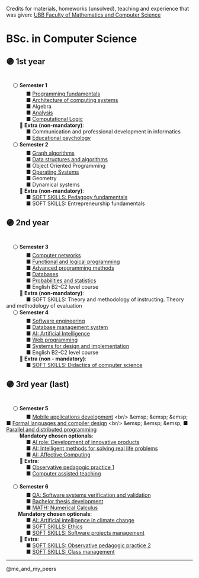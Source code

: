 Credits for materials, homeworks (unsolved), teaching and experience that was given: 
    [UBB Faculty of Mathematics and Computer Science](https://www.cs.ubbcluj.ro/en/)

# BSc. in Computer Science
##  🟣 1st year
<br/>  &emsp; ⚪ **Semester 1**
<br/> &emsp; &emsp; &emsp;  ■ [Programming fundamentals](https://github.com/bloo404/University-Projects/tree/main/Semester%201/Programming%20fundamentals)
<br/>  &emsp; &emsp; &emsp; ■ [Architecture of computing systems](https://github.com/bloo404/University-Projects/tree/main/Semester%201/Architecture%20of%20computing%20systems)
<br/>  &emsp; &emsp; &emsp; ■ Algebra
<br/>  &emsp; &emsp; &emsp; ■ [Analysis](https://github.com/bloo404/University-Projects/tree/main/Semester%201/Analysis)
<br/>  &emsp; &emsp; &emsp; ■ [Computational Logic](https://github.com/bloo404/University-Projects/tree/main/Semester%201/Computational%20logic)
<br/> &emsp; &emsp; 🎡 **Extra (non-mandatory)**:
<br/>  &emsp; &emsp; &emsp; ■ Communication and professional development in informatics
<br/>  &emsp; &emsp; &emsp; ■ [Educational psychology](https://github.com/bloo404/University-Projects/tree/main/Semester%201/Educational%20psychology)
<br/>  &emsp; ⚪ **Semester 2**
<br/>  &emsp; &emsp; &emsp; ■ [Graph algorithms](https://github.com/bloo404/University-Projects/tree/main/Semester%202/Graph%20algorithms)
<br/>  &emsp; &emsp; &emsp; ■ [Data structures and algorithms](https://github.com/bloo404/University-Projects/tree/main/Semester%202/Data%20structures%20and%20algorithms)
<br/>  &emsp; &emsp; &emsp; ■ Object Oriented Programming
<br/>  &emsp; &emsp; &emsp; ■ [Operating Systems](https://github.com/bloo404/University-Projects/tree/main/Semester%202/Operating%20Systems)
<br/>  &emsp; &emsp; &emsp; ■ Geometry
<br/>  &emsp; &emsp; &emsp; ■ Dynamical systems
<br/> &emsp; &emsp; 🎡 **Extra (non-mandatory)**:
<br/>  &emsp; &emsp; &emsp; ■ [SOFT SKILLS: Pedagogy fundamentals](https://github.com/bloo404/University-Projects/tree/main/Semester%202/Pedagogy%20fundamentals)
<br/> &emsp; &emsp; &emsp; ■ SOFT SKILLS: Entrepreneurship fundamentals

## 🟣 2nd year
<br/>  &emsp; ⚪ **Semester 3**
<br/>  &emsp; &emsp; &emsp; ■ [Computer networks](https://github.com/bloo404/University-Projects/tree/main/Semester%203/Computer%20Networks)
<br/>  &emsp; &emsp; &emsp; ■ [Functional and logical programming](https://github.com/bloo404/University-Projects/tree/main/Semester%203/Functional%20and%20logical%20programming)
<br/>  &emsp; &emsp; &emsp; ■ [Advanced programming methods](https://github.com/bloo404/University-Projects/tree/main/Semester%203/Advanced%20programming%20methods)
<br/>  &emsp; &emsp; &emsp; ■ [Databases](https://github.com/bloo404/University-Projects/tree/main/Semester%203/Databases)
<br/>  &emsp; &emsp; &emsp; ■ [Probabilities and statistics](https://github.com/bloo404/University-Projects/tree/main/Semester%203/Probabilities%20and%20statistics)
<br/>  &emsp; &emsp; &emsp; ■ English B2-C2 level course
<br/> &emsp; &emsp; 🎡 **Extra (non-mandatory)**:
<br/> &emsp; &emsp; &emsp; ■ SOFT SKILLS: Theory and methodology of instructing. Theory and methodology of evaluation
<br/>  &emsp; ⚪ **Semester 4**
<br/> &emsp; &emsp; &emsp; ■ [Software engineering](https://github.com/bloo404/University-Projects/tree/main/Semester%204/Software%20Engineering)
<br/> &emsp; &emsp; &emsp; ■ [Database management system](https://github.com/bloo404/University-Projects/tree/main/Semester%204/Databases%20Management%20Systems)
<br/> &emsp; &emsp; &emsp; ■ [AI: Artificial Intelligence](https://github.com/bloo404/University-Projects/tree/main/Semester%204/Artificial%20Intelligence)
<br/> &emsp; &emsp; &emsp; ■ [Web programming](https://github.com/bloo404/University-Projects/tree/main/Semester%204/Web%20programming)
<br/> &emsp; &emsp; &emsp; ■ [Systems for design and implementation](https://github.com/bloo404/University-Projects/tree/main/Semester%204/System%20for%20design%20and%20implementation)
<br/>  &emsp; &emsp; &emsp; ■ English B2-C2 level course
<br/> &emsp; &emsp; 🎡 **Extra (non - mandatory)**:
<br/> &emsp; &emsp; &emsp; ■ [SOFT SKILLS: Didactics of computer science](https://github.com/bloo404/University-Projects/tree/main/Semester%204/Didactica%20Informaticii)

## 🟣 3rd year (last)
<br/>  &emsp; ⚪ **Semester 5**
<br/> &emsp; &emsp; &emsp; ■ [Mobile applications development]([https://github.com/bloo404/BBU_BSc_Computer-Science/tree/main](https://github.com/bloo404/BBU_BSc_Computer-Science/tree/main/Semester%205/Mobile%20app%20programming))
<br/> &emsp; &emsp; &emsp; ■ [Formal languages and compiler design]([https://github.com/bloo404/BBU_BSc_Computer-Science/tree/main](https://github.com/bloo404/BBU_BSc_Computer-Science/tree/main/Semester%205/Formal%20languages%20and%20compiler%20design))
<br/> &emsp; &emsp; &emsp; ■ [Parallel and distributed programming](https://github.com/bloo404/BBU_BSc_Computer-Science/tree/main/Semester%205/Parallel%20and%20distributed%20programming)
<br/> &emsp; &emsp; **Mandatory chosen optionals**:
<br/> &emsp; &emsp; &emsp; ■ [AI role: Development of innovative products]()
<br/> &emsp; &emsp; &emsp; ■ [AI: Intelligent methods for solving real life problems]()
<br/> &emsp; &emsp; &emsp; ■ [AI: Affective Computing]()
<br/> &emsp; &emsp; 🎡 **Extra**:
<br/> &emsp; &emsp; &emsp; ■ [Observative pedagogic practice 1](https://github.com/bloo404/BBU_BSc_Computer-Science/tree/main/Semester%205/Practica%20pedagogica%20observativa)
<br/> &emsp; &emsp; &emsp; ■ [Computer assisted teaching](https://github.com/bloo404/BBU_BSc_Computer-Science/tree/main/Semester%205/Instruire%20asistata%20de%20calculator)
<br/>  &emsp; 
<br/> &emsp; ⚪ **Semester 6**
<br/> &emsp; &emsp; &emsp; ■ [QA: Software systems verification and validation](https://github.com/bloo404/BBU_BSc_Computer-Science/tree/main/Semester%206/Software%20Systems%20Verification%20and%20Validation)
<br/> &emsp; &emsp; &emsp; ■ [Bachelor thesis development]()
<br/> &emsp; &emsp; &emsp; ■ [MATH: Numerical Calculus](https://github.com/bloo404/BBU_BSc_Computer-Science/tree/main/Semester%206/Numerical%20Calculus)
<br/> &emsp; &emsp;**Mandatory chosen optionals**:
<br/> &emsp; &emsp; &emsp; ■ [AI: Artificial intelligence in climate change](https://github.com/bloo404/BBU_BSc_Computer-Science/tree/main/Semester%206/Metode%20de%20Inteligenta%20Artificiala%20in%20Schimbarea%20Climatica)
<br/> &emsp; &emsp; &emsp; ■ [SOFT SKILLS: Ethics](https://github.com/bloo404/BBU_BSc_Computer-Science/tree/main/Semester%206/Etica)
<br/> &emsp; &emsp; &emsp; ■ [SOFT SKILLS: Software projects management](https://github.com/bloo404/BBU_BSc_Computer-Science/tree/main/Semester%206/Gestiunea%20proiectelor%20software)
<br/> &emsp; &emsp; 🎡 **Extra**:
<br/> &emsp; &emsp; &emsp; ■ [SOFT SKILLS: Observative pedagogic practice 2](https://github.com/bloo404/BBU_BSc_Computer-Science/tree/main/Semester%206/Practica%20pedagogica%202)
<br/> &emsp; &emsp; &emsp; ■ [SOFT SKILLS: Class management]()

------------------------------------------------------------------------------------------------------
@me_and_my_peers
